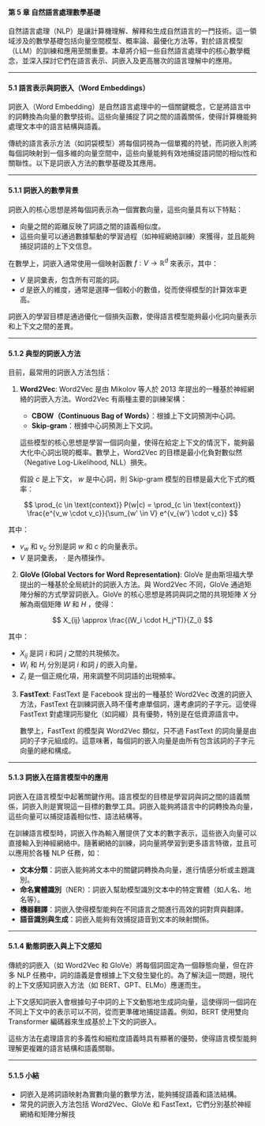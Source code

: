 #### **第 5 章 自然語言處理數學基礎**

自然語言處理（NLP）是讓計算機理解、解釋和生成自然語言的一門技術。這一領域涉及的數學基礎包括向量空間模型、概率論、最優化方法等，對於語言模型（LLM）的訓練和應用至關重要。本章將介紹一些自然語言處理中的核心數學概念，並深入探討它們在語言表示、詞嵌入及更高層次的語言理解中的應用。

---

#### **5.1 語言表示與詞嵌入（Word Embeddings）**

詞嵌入（Word Embedding）是自然語言處理中的一個關鍵概念，它是將語言中的詞轉換為向量的數學技術。這些向量捕捉了詞之間的語義關係，使得計算機能夠處理文本中的語言結構與語義。

傳統的語言表示方法（如詞袋模型）將每個詞視為一個單獨的符號，而詞嵌入則將每個詞映射到一個多維的向量空間中，這些向量能夠有效地捕捉語詞間的相似性和關聯性。以下是詞嵌入方法的數學基礎及其應用。

---

#### **5.1.1 詞嵌入的數學背景**

詞嵌入的核心思想是將每個詞表示為一個實數向量，這些向量具有以下特點：

- 向量之間的距離反映了詞語之間的語義相似度。
- 這些向量可以通過數據驅動的學習過程（如神經網絡訓練）來獲得，並且能夠捕捉詞語的上下文信息。

在數學上，詞嵌入通常使用一個映射函數  $f: V \to \mathbb{R}^d$  來表示，其中：
-  $V$  是詞彙表，包含所有可能的詞。
-  $d$  是嵌入的維度，通常是選擇一個較小的數值，從而使得模型的計算效率更高。

詞嵌入的學習目標是通過優化一個損失函數，使得語言模型能夠最小化詞向量表示和上下文之間的差異。

---

#### **5.1.2 典型的詞嵌入方法**

目前，最常用的詞嵌入方法包括：

1. **Word2Vec**:
   Word2Vec 是由 Mikolov 等人於 2013 年提出的一種基於神經網絡的詞嵌入方法。Word2Vec 有兩種主要的訓練架構：
   - **CBOW（Continuous Bag of Words）**：根據上下文詞預測中心詞。
   - **Skip-gram**：根據中心詞預測上下文詞。

   這些模型的核心思想是學習一個詞向量，使得在給定上下文的情況下，能夠最大化中心詞出現的概率。數學上，Word2Vec 的目標是最小化負對數似然（Negative Log-Likelihood, NLL）損失。

   假設  $c$  是上下文， $w$  是中心詞，則 Skip-gram 模型的目標是最大化下式的概率：


$$
   \prod_{c \in \text{context}} P(w|c) = \prod_{c \in \text{context}} \frac{e^{v_w \cdot v_c}}{\sum_{w' \in V} e^{v_{w'} \cdot v_c}}
$$


   其中：
   -  $v_w$  和  $v_c$  分別是詞  $w$  和  $c$  的向量表示。
   -  $V$  是詞彙表， $\cdot$  是內積操作。

2. **GloVe (Global Vectors for Word Representation)**:
   GloVe 是由斯坦福大學提出的一種基於全局統計的詞嵌入方法。與 Word2Vec 不同，GloVe 通過矩陣分解的方式學習詞嵌入。GloVe 的核心思想是將詞與詞之間的共現矩陣  $X$  分解為兩個矩陣  $W$  和  $H$ ，使得：


$$
   X_{ij} \approx \frac{(W_i \cdot H_j^T)}{Z_i}
$$


   其中：
   -  $X_{ij}$  是詞  $i$  和詞  $j$  之間的共現頻次。
   -  $W_i$  和  $H_j$  分別是詞  $i$  和詞  $j$  的嵌入向量。
   -  $Z_i$  是一個正規化項，用來調整不同詞語的出現頻率。

3. **FastText**:
   FastText 是 Facebook 提出的一種基於 Word2Vec 改進的詞嵌入方法，FastText 在訓練詞嵌入時不僅考慮單個詞，還考慮詞的子字元。這使得 FastText 對處理詞形變化（如詞綴）具有優勢，特別是在低資源語言中。

   數學上，FastText 的模型與 Word2Vec 類似，只不過 FastText 的詞向量是由詞的子字元組成的。這意味著，每個詞的嵌入向量是由所有包含該詞的子字元向量的總和構成。

---

#### **5.1.3 詞嵌入在語言模型中的應用**

詞嵌入在語言模型中起著關鍵作用。語言模型的目標是學習詞與詞之間的語義關係，詞嵌入則是實現這一目標的數學工具。詞嵌入能夠將語言中的詞轉換為向量，這些向量可以捕捉語義相似性、語法結構等。

在訓練語言模型時，詞嵌入作為輸入層提供了文本的數字表示，這些嵌入向量可以直接輸入到神經網絡中。隨著網絡的訓練，詞向量將學習到更多語言特徵，並且可以應用於各種 NLP 任務，如：

- **文本分類**：詞嵌入能夠將文本中的關鍵詞轉換為向量，進行情感分析或主題識別。
- **命名實體識別**（NER）：詞嵌入幫助模型識別文本中的特定實體（如人名、地名等）。
- **機器翻譯**：詞嵌入使得模型能夠在不同語言之間進行高效的詞對齊與翻譯。
- **語音識別與生成**：詞嵌入能夠有效捕捉語音到文本的映射關係。

---

#### **5.1.4 動態詞嵌入與上下文感知**

傳統的詞嵌入（如 Word2Vec 和 GloVe）將每個詞固定為一個靜態向量，但在許多 NLP 任務中，詞的語義是會根據上下文發生變化的。為了解決這一問題，現代的上下文感知詞嵌入方法（如 BERT、GPT、ELMo）應運而生。

上下文感知詞嵌入會根據句子中詞的上下文動態地生成詞向量，這使得同一個詞在不同上下文中的表示可以不同，從而更準確地捕捉語義。例如，BERT 使用雙向 Transformer 編碼器來生成基於上下文的詞嵌入。

這些方法在處理語言的多義性和細粒度語義時具有顯著的優勢，使得語言模型能夠理解更複雜的語言結構和語義關聯。

---

#### **5.1.5 小結**

- 詞嵌入是將詞語映射為實數向量的數學方法，能夠捕捉語義和語法結構。
- 常見的詞嵌入方法包括 Word2Vec、GloVe 和 FastText，它們分別基於神經網絡和矩陣分解技